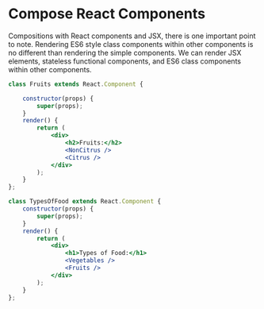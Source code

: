 # Compose React Components
Compositions with React components and JSX, there is one important point to note. Rendering ES6 style class components within other components is no different than rendering the simple components. We can render JSX elements, stateless functional components, and ES6 class components within other components.

```jsx
class Fruits extends React.Component {

	constructor(props) {
		super(props);
	}
	render() {
		return (
			<div>
				<h2>Fruits:</h2>
				<NonCitrus />
				<Citrus />
			</div>
		);
	}
};

class TypesOfFood extends React.Component {
	constructor(props) {
		super(props);
	}
	render() {
		return (
			<div>
				<h1>Types of Food:</h1>
				<Vegetables />
				<Fruits />
			</div>
		);
	}
};
```